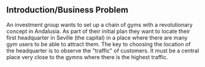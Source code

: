 ## Introduction/Business Problem
An investment group wants to set up a chain of gyms with a revolutionary concept in Andalusia. As part of their initial plan they want to locate their first headquarter in Seville (the capital) in a place where there are many gym users to be able to attract them.
The key to choosing the location of the headquarter is to observe the "traffic" of customers. It must be a central place very close to the gymns where there is the highest traffic.
